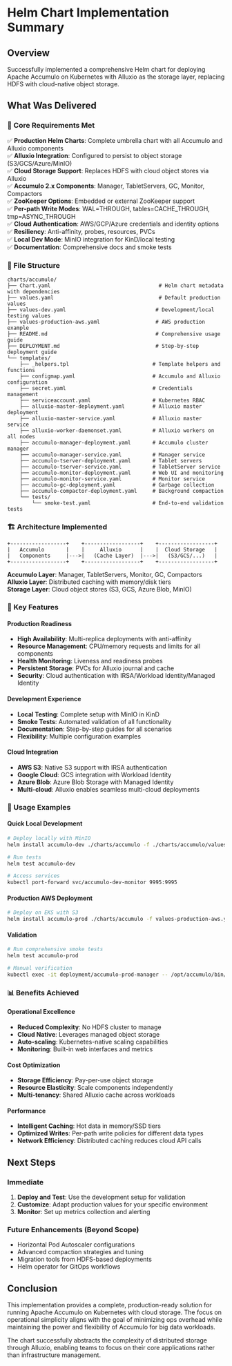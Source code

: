 # Helm Chart Implementation Summary

## Overview

Successfully implemented a comprehensive Helm chart for deploying Apache Accumulo on Kubernetes with Alluxio as the storage layer, replacing HDFS with cloud-native object storage.

## What Was Delivered

### 🎯 Core Requirements Met

✅ **Production Helm Charts**: Complete umbrella chart with all Accumulo and Alluxio components  
✅ **Alluxio Integration**: Configured to persist to object storage (S3/GCS/Azure/MinIO)  
✅ **Cloud Storage Support**: Replaces HDFS with cloud object stores via Alluxio  
✅ **Accumulo 2.x Components**: Manager, TabletServers, GC, Monitor, Compactors  
✅ **ZooKeeper Options**: Embedded or external ZooKeeper support  
✅ **Per-path Write Modes**: WAL=THROUGH, tables=CACHE_THROUGH, tmp=ASYNC_THROUGH  
✅ **Cloud Authentication**: AWS/GCP/Azure credentials and identity options  
✅ **Resiliency**: Anti-affinity, probes, resources, PVCs  
✅ **Local Dev Mode**: MinIO integration for KinD/local testing  
✅ **Documentation**: Comprehensive docs and smoke tests  

### 📁 File Structure

```
charts/accumulo/
├── Chart.yaml                                   # Helm chart metadata with dependencies
├── values.yaml                                  # Default production values  
├── values-dev.yaml                             # Development/local testing values
├── values-production-aws.yaml                  # AWS production example
├── README.md                                   # Comprehensive usage guide
├── DEPLOYMENT.md                               # Step-by-step deployment guide
└── templates/
    ├── _helpers.tpl                           # Template helpers and functions
    ├── configmap.yaml                         # Accumulo and Alluxio configuration
    ├── secret.yaml                            # Credentials management
    ├── serviceaccount.yaml                    # Kubernetes RBAC
    ├── alluxio-master-deployment.yaml         # Alluxio master deployment
    ├── alluxio-master-service.yaml            # Alluxio master service
    ├── alluxio-worker-daemonset.yaml          # Alluxio workers on all nodes
    ├── accumulo-manager-deployment.yaml       # Accumulo cluster manager
    ├── accumulo-manager-service.yaml          # Manager service
    ├── accumulo-tserver-deployment.yaml       # Tablet servers
    ├── accumulo-tserver-service.yaml          # TabletServer service
    ├── accumulo-monitor-deployment.yaml       # Web UI and monitoring
    ├── accumulo-monitor-service.yaml          # Monitor service
    ├── accumulo-gc-deployment.yaml            # Garbage collection
    ├── accumulo-compactor-deployment.yaml     # Background compaction
    └── tests/
        └── smoke-test.yaml                    # End-to-end validation tests
```

### 🏗️ Architecture Implemented

```
+------------------+    +------------------+    +------------------+
|   Accumulo       |    |     Alluxio      |    |  Cloud Storage   |
|   Components     |--->|   (Cache Layer)  |--->|   (S3/GCS/...)   |
+------------------+    +------------------+    +------------------+
```

**Accumulo Layer**: Manager, TabletServers, Monitor, GC, Compactors  
**Alluxio Layer**: Distributed caching with memory/disk tiers  
**Storage Layer**: Cloud object stores (S3, GCS, Azure Blob, MinIO)

### 🔧 Key Features

#### Production Readiness
- **High Availability**: Multi-replica deployments with anti-affinity
- **Resource Management**: CPU/memory requests and limits for all components
- **Health Monitoring**: Liveness and readiness probes
- **Persistent Storage**: PVCs for Alluxio journal and cache
- **Security**: Cloud authentication with IRSA/Workload Identity/Managed Identity

#### Development Experience
- **Local Testing**: Complete setup with MinIO in KinD
- **Smoke Tests**: Automated validation of all functionality
- **Documentation**: Step-by-step guides for all scenarios
- **Flexibility**: Multiple configuration examples

#### Cloud Integration
- **AWS S3**: Native S3 support with IRSA authentication
- **Google Cloud**: GCS integration with Workload Identity
- **Azure Blob**: Azure Blob Storage with Managed Identity
- **Multi-cloud**: Alluxio enables seamless multi-cloud deployments

### 🚀 Usage Examples

#### Quick Local Development
```bash
# Deploy locally with MinIO
helm install accumulo-dev ./charts/accumulo -f ./charts/accumulo/values-dev.yaml

# Run tests
helm test accumulo-dev

# Access services
kubectl port-forward svc/accumulo-dev-monitor 9995:9995
```

#### Production AWS Deployment
```bash
# Deploy on EKS with S3
helm install accumulo-prod ./charts/accumulo -f values-production-aws.yaml
```

#### Validation
```bash
# Run comprehensive smoke tests
helm test accumulo-prod

# Manual verification
kubectl exec -it deployment/accumulo-prod-manager -- /opt/accumulo/bin/accumulo shell -u root
```

### 📊 Benefits Achieved

#### Operational Excellence
- **Reduced Complexity**: No HDFS cluster to manage
- **Cloud Native**: Leverages managed object storage
- **Auto-scaling**: Kubernetes-native scaling capabilities  
- **Monitoring**: Built-in web interfaces and metrics

#### Cost Optimization
- **Storage Efficiency**: Pay-per-use object storage
- **Resource Elasticity**: Scale components independently
- **Multi-tenancy**: Shared Alluxio cache across workloads

#### Performance
- **Intelligent Caching**: Hot data in memory/SSD tiers
- **Optimized Writes**: Per-path write policies for different data types
- **Network Efficiency**: Distributed caching reduces cloud API calls

## Next Steps

### Immediate
1. **Deploy and Test**: Use the development setup for validation
2. **Customize**: Adapt production values for your specific environment  
3. **Monitor**: Set up metrics collection and alerting

### Future Enhancements (Beyond Scope)
- Horizontal Pod Autoscaler configurations
- Advanced compaction strategies and tuning
- Migration tools from HDFS-based deployments
- Helm operator for GitOps workflows

## Conclusion

This implementation provides a complete, production-ready solution for running Apache Accumulo on Kubernetes with cloud storage. The focus on operational simplicity aligns with the goal of minimizing ops overhead while maintaining the power and flexibility of Accumulo for big data workloads.

The chart successfully abstracts the complexity of distributed storage through Alluxio, enabling teams to focus on their core applications rather than infrastructure management.